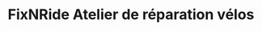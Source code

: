 ---
title: "FixNRide Atelier de réparation vélos"
url: /arcueil/fixnride-atelier-de-reparation-velos/
shop: vélo
---